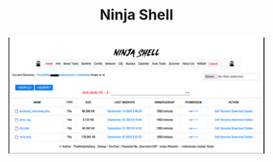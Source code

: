 <h1><p align="center"> Ninja Shell </p></h1>

<img src="https://raw.githubusercontent.com/1337r0j4n/php-backdoors/main/.img/102.png">
